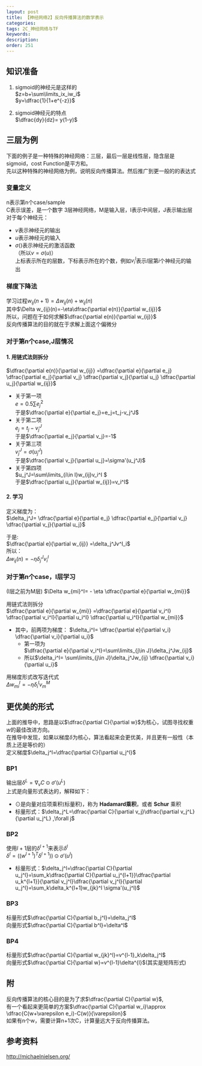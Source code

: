 ```yaml
---
layout: post
title: 【神经网络2】反向传播算法的数学表示
categories:
tags: 2C_神经网络与TF
keywords:
description:
order: 251
---
```



## 知识准备
1. sigmoid的神经元是这样的  
$z=b+\sum\limits_ix_iw_i$  
$y=\dfrac{1}{1+e^{-z}}$  

2. sigmoid神经元的特点  
$\dfrac{dy}{dz}= y(1-y)$  


## 三层为例

下面的例子是一种特殊的神经网络：三层，最后一层是线性层，隐含层是sigmoid，cost Function是平方和。  
先以这种特殊的神经网络为例，说明反向传播算法。然后推广到更一般的的表达式  
### 变量定义
n表示第n个case/sample  
C表示误差，是一个数字
3层神经网络，M是输入层，I表示中间层，J表示输出层  
对于每个神经元：
- $v$表示神经元的输出
- $u$表示神经元的输入
- $\sigma()$表示神经元的激活函数  
（所以$v=\sigma(u)$）  
上标表示所在的层数，下标表示所在的个数，例如$v_i^l$表示$l$层第$i$个神经元的输出


### 梯度下降法
学习过程$w_{ij}(n+1)=\Delta w_{ij}(n)+w_{ij}(n)$  
其中$\Delta w_{ij}(n)=-\eta\dfrac{\partial e(n)}{\partial w_{ij}}$  
所以，问题在于如何求解$\dfrac{\partial e(n)}{\partial w_{ij}}$  
反向传播算法的目的就在于求解上面这个偏微分  

### 对于第n个case,J层情况
#### 1. 用链式法则拆分
$\dfrac{\partial e(n)}{\partial w_{ij}}
=\dfrac{\partial e}{\partial e_j}
\dfrac{\partial e_j}{\partial v_j}
\dfrac{\partial v_j}{\partial u_j}
\dfrac{\partial u_j}{\partial w_{ij}}$  
- 关于第一项  
$e=0.5\sum e_j^2$  
于是$\dfrac{\partial e}{\partial e_j}=e_j=t_j-v_j^J$  
- 关于第二项   
$e_j=t_j-v_j^J$  
于是$\dfrac{\partial e_j}{\partial v_j}=-1$  
- 关于第三项  
$v_j^J=\sigma(u_j^J)$  
于是$\dfrac{\partial v_j}{\partial u_j}=\sigma'(u_j^J)$  
- 关于第四项  
$u_j^J=\sum\limits_{i\in I}w_{ij}v_i^I $  
于是$\dfrac{\partial u_j}{\partial w_{ij}}=v_i^I$  


#### 2. 学习
定义梯度为：  
$\delta_j^J=
\dfrac{\partial e}{\partial e_j}
\dfrac{\partial e_j}{\partial v_j}
\dfrac{\partial v_j}{\partial u_j}$  


于是:  
$\dfrac{\partial e}{\partial w_{ij}}
=\delta_j^Jv^I_i$  
所以：  
$\Delta w_{ij}(n)=-\eta \delta_j^J v_i^I$  

### 对于第n个case，I层学习

(I层之前为M层)
$\Delta w_{mi}^I= - \eta \dfrac{\partial e}{\partial w_{mi}}$

用链式法则拆分  
$\dfrac{\partial e}{\partial w_{mi}}
=\dfrac{\partial e}{\partial v_i^I}
\dfrac{\partial v_i^I}{\partial u_i^I}
\dfrac{\partial u_i^I}{\partial w_{mi}}$  
- 其中，前两项为梯度：
$\delta_i^I=
\dfrac{\partial e}{\partial v_i}
\dfrac{\partial v_i}{\partial u_i}$  
    - 第一项为  
    $\dfrac{\partial e}{\partial v_i^I}=\sum\limits_{j\in J}\delta_j^Jw_{ij}$
    - 所以$\delta_i^I=
    \sum\limits_{j\in J}\delta_j^Jw_{ij}
    \dfrac{\partial v_i}{\partial u_i}$  


用梯度形式改写迭代式  
$\Delta w_{mi}^I=-\eta \delta_i^I v_m^M$  

## 更优美的形式

上面的推导中，思路是以$\dfrac{\partial C}{\partial w}$为核心，试图寻找权重$w$的最佳改进方向。  
在推导中发现，如果以梯度$\delta$为核心，算法看起来会更优美，并且更有一般性（本质上还是等价的）  
定义梯度$\delta_j^l=\dfrac{\partial C}{\partial u_j^l}$  
### BP1
输出层$\delta^L=\nabla_vC \odot \sigma'(u^L)$  
上式是向量形式表达的，解释如下：  
- $\odot$是向量对应项乘积(标量积)，称为 **Hadamard乘积**，或者 **Schur** 乘积  
- 标量形式：$\delta_j^L=\dfrac{\partial C}{\partial v_j}\dfrac{\partial v_j^L}{\partial u_j^L} ,\forall j$  


### BP2
使用$l+1$层的$\delta^{l+1}$来表示$\delta^l$  
$\delta^l=((w^{l+1})^T\delta^{l+1}))\odot \sigma'(u^l)$  
- 标量形式：$\delta_j^l=\dfrac{\partial C}{\partial u_j^l}=\sum_k\dfrac{\partial C}{\partial u_j^{l+1}}\dfrac{\partial u_k^{l+1}}{\partial v_j^l}\dfrac{\partial v_j^l}{\partial u_j^l}=\sum_k\delta_k^{l+1}w_{jk}^l \sigma'(u_j^l)$


### BP3
标量形式$\dfrac{\partial C}{\partial b_j^l}=\delta_j^l$  
向量形式$\dfrac{\partial C}{\partial b^l}=\delta^l$  
### BP4
标量形式$\dfrac{\partial C}{\partial w_{jk}^l}=v^{l-1}_k\delta_j^l$  
向量形式$\dfrac{\partial C}{\partial w}=v^{l-1}\delta^{l}$(其实是矩阵形式)  


## 附
反向传播算法的核心目的是为了求$\dfrac{\partial C}{\partial w}$,  
有一个看起来更简单的方案$\dfrac{\partial C}{\partial w_i}\approx \dfrac{C(w+\varepsilon e_i)-C(w)}{\varepsilon}$  
如果有n个w，需要计算n+1次C，计算量远大于反向传播算法。  

## 参考资料
http://michaelnielsen.org/

